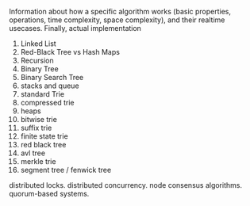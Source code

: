 Information about how a specific algorithm works (basic properties, operations, time complexity, space complexity), and their realtime usecases. 
Finally, actual implementation

1. Linked List
2. Red-Black Tree vs Hash Maps
3. Recursion
4. Binary Tree
5. Binary Search Tree
6. stacks and queue
7. standard Trie
8. compressed trie
9. heaps
10. bitwise trie
11. suffix trie
12. finite state trie
13. red black tree
14. avl tree
15. merkle trie
16. segment tree / fenwick tree 

distributed locks.
distributed concurrency.
node consensus algorithms.
quorum-based systems.
